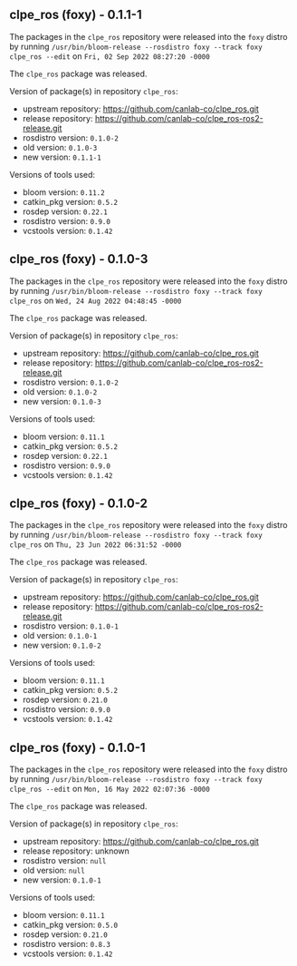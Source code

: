 ## clpe_ros (foxy) - 0.1.1-1

The packages in the `clpe_ros` repository were released into the `foxy` distro by running `/usr/bin/bloom-release --rosdistro foxy --track foxy clpe_ros --edit` on `Fri, 02 Sep 2022 08:27:20 -0000`

The `clpe_ros` package was released.

Version of package(s) in repository `clpe_ros`:

- upstream repository: https://github.com/canlab-co/clpe_ros.git
- release repository: https://github.com/canlab-co/clpe_ros-ros2-release.git
- rosdistro version: `0.1.0-2`
- old version: `0.1.0-3`
- new version: `0.1.1-1`

Versions of tools used:

- bloom version: `0.11.2`
- catkin_pkg version: `0.5.2`
- rosdep version: `0.22.1`
- rosdistro version: `0.9.0`
- vcstools version: `0.1.42`


## clpe_ros (foxy) - 0.1.0-3

The packages in the `clpe_ros` repository were released into the `foxy` distro by running `/usr/bin/bloom-release --rosdistro foxy --track foxy clpe_ros` on `Wed, 24 Aug 2022 04:48:45 -0000`

The `clpe_ros` package was released.

Version of package(s) in repository `clpe_ros`:

- upstream repository: https://github.com/canlab-co/clpe_ros.git
- release repository: https://github.com/canlab-co/clpe_ros-ros2-release.git
- rosdistro version: `0.1.0-2`
- old version: `0.1.0-2`
- new version: `0.1.0-3`

Versions of tools used:

- bloom version: `0.11.1`
- catkin_pkg version: `0.5.2`
- rosdep version: `0.22.1`
- rosdistro version: `0.9.0`
- vcstools version: `0.1.42`


## clpe_ros (foxy) - 0.1.0-2

The packages in the `clpe_ros` repository were released into the `foxy` distro by running `/usr/bin/bloom-release --rosdistro foxy --track foxy clpe_ros` on `Thu, 23 Jun 2022 06:31:52 -0000`

The `clpe_ros` package was released.

Version of package(s) in repository `clpe_ros`:

- upstream repository: https://github.com/canlab-co/clpe_ros.git
- release repository: https://github.com/canlab-co/clpe_ros-ros2-release.git
- rosdistro version: `0.1.0-1`
- old version: `0.1.0-1`
- new version: `0.1.0-2`

Versions of tools used:

- bloom version: `0.11.1`
- catkin_pkg version: `0.5.2`
- rosdep version: `0.21.0`
- rosdistro version: `0.9.0`
- vcstools version: `0.1.42`


## clpe_ros (foxy) - 0.1.0-1

The packages in the `clpe_ros` repository were released into the `foxy` distro by running `/usr/bin/bloom-release --rosdistro foxy --track foxy clpe_ros --edit` on `Mon, 16 May 2022 02:07:36 -0000`

The `clpe_ros` package was released.

Version of package(s) in repository `clpe_ros`:

- upstream repository: https://github.com/canlab-co/clpe_ros.git
- release repository: unknown
- rosdistro version: `null`
- old version: `null`
- new version: `0.1.0-1`

Versions of tools used:

- bloom version: `0.11.1`
- catkin_pkg version: `0.5.0`
- rosdep version: `0.21.0`
- rosdistro version: `0.8.3`
- vcstools version: `0.1.42`


